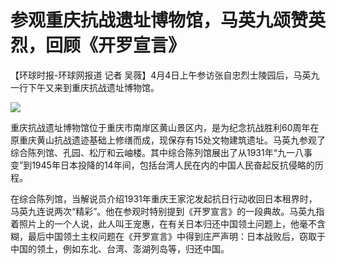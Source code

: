 # 参观重庆抗战遗址博物馆，马英九颂赞英烈，回顾《开罗宣言》

【环球时报-环球网报道 记者 吴薇】4月4日上午参访张自忠烈士陵园后，马英九一行下午又来到重庆抗战遗址博物馆。

![](https://inews.gtimg.com/om_bt/OEqrUCGmKfO5EMsgaGIx4TDp3aZOxLvB6fRCfHRA1dCqoAA/1000)

重庆抗战遗址博物馆位于重庆市南岸区黄山景区内，是为纪念抗战胜利60周年在原重庆黄山抗战遗迹基础上修缮而成，现保存有15处文物建筑遗址。马英九参观了综合陈列馆、孔园、松厅和云岫楼。其中综合陈列馆展出了从1931年“九一八事变”到1945年日本投降的14年间，包括台湾人民在内的中国人民奋起反抗侵略的历程。

在综合陈列馆，当解说员介绍1931年重庆王家沱发起抗日行动收回日本租界时，马英九连说两次“精彩”。他在参观时特别提到《开罗宣言》的一段典故。马英九指着照片上的一个人说，此人叫王宠惠，在有关日本归还中国领土问题上，他毫不含糊，最后中国领土主权问题在《开罗宣言》中得到庄严声明：日本战败后，窃取于中国的领土，例如东北、台湾、澎湖列岛等，归还中国。

